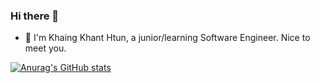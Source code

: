 ### Hi there 👋

<!--
**kkhtun/kkhtun** is a ✨ _special_ ✨ repository because its `README.md` (this file) appears on your GitHub profile.

Here are some ideas to get you started:

- 🔭 I’m currently working on ...
- 🌱 I’m currently learning ...
- 👯 I’m looking to collaborate on ...
- 🤔 I’m looking for help with ...
- 💬 Ask me about ...
- 📫 How to reach me: ...
- 😄 Pronouns: ...
- ⚡ Fun fact: ...
-->


- 🌱 I'm Khaing Khant Htun, a junior/learning Software Engineer. Nice to meet you.

[![Anurag's GitHub stats](https://github-readme-stats.vercel.app/api?username=kkhtun)](https://github.com/anuraghazra/github-readme-stats)
